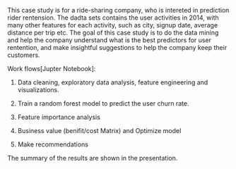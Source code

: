 This case study is for a ride-sharing company, who is intereted in prediction rider rentension. The dadta sets contains the user activities in 2014, with many other features for each activity, such as city, signup date, average distance per trip etc. The goal of this case study is to do the data mining and help the company understand what is the best predictors for user rentention, and make insightful suggestions to help the company  keep their customers. 


Work flows[Jupter Notebook]: 
1. Data cleaning, exploratory data analysis, feature engineering and visualizations. 

2. Train a random forest model to predict the user churn rate. 

3. Feature importance analysis

4. Business value (benifit/cost Matrix) and Optimize model

5. Make recommendations

The summary of the results are shown in the presentation. 

